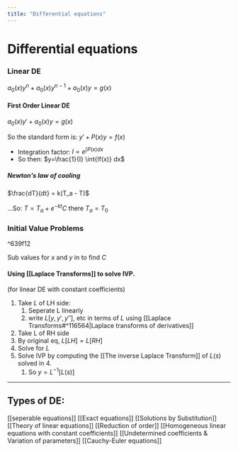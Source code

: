 ```yaml
---
title: "Differential equations"
---
```

# Differential equations
### Linear DE
$a_0(x)y^n + a_0(x)y^{n-1} + a_0(x)y =g(x)$

#### First Order Linear DE
$a_0(x)y' + a_0(x)y =g(x)$

So the standard form is:
$y' + P(x)y = f(x)$

- Integration factor:
$I = e^{\int P(x)dx}$
- So then:
$y=\frac{1}{I} \int{If(x)} dx$


##### Newton's law of cooling
$\frac{dT}{dt} = k(T_a - T)$

...So:
$T=T_a + e^{-kt}C$
there $T_a = T_0$

### Initial Value Problems

^639f12

Sub values for $x$ and $y$ in to find $C$

#### Using [[Laplace Transforms]] to solve IVP.
(for linear DE with constant coefficients)

1. Take $L$ of LH side:
	1. Seperate L linearly
	2. write $L[y, y', y'']$, etc in terms of $L$ using [[Laplace Transforms#^116564|Laplace transforms of derivatives]]
2. Take L of RH side
3. By original eq, $L[LH] = L[RH]$
4. Solve for $L$
6. Solve IVP by computing the [[The inverse Laplace Transform]] of $L(s)$ solved in 4.
	1. So $y=L^{-1}[L(s)]$

__________________________________________________________

## Types of DE:
[[seperable equations]]
[[Exact equations]]
[[Solutions by Substitution]]
[[Theory of linear equations]]
[[Reduction of order]]
[[Homogeneous linear equations with constant coefficients]]
[[Undetermined coefficients & Variation of parameters]]
[[Cauchy-Euler equations]]